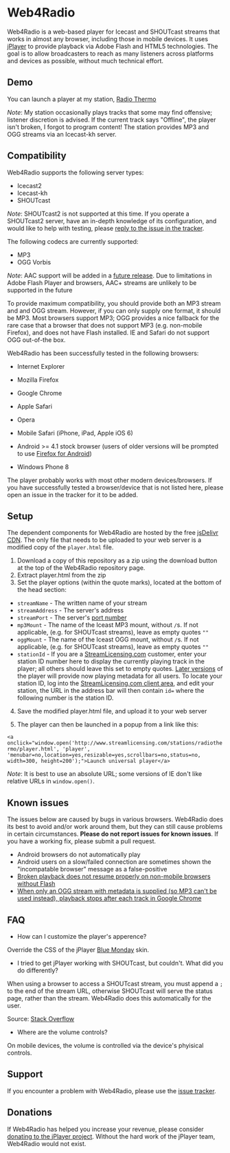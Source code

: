 Web4Radio
==========

Web4Radio is a web-based player for Icecast and SHOUTcast streams that works in almost any browser, including those in mobile devices. It uses [jPlayer](http://jplayer.org/) to provide playback via Adobe Flash and HTML5 technologies. The goal is to allow broadcasters to reach as many listeners across platforms and devices as possible, without much technical effort.   


Demo
--------

You can launch a player at my station, [Radio Thermo](http://radiothermo.com/)

*Note*: My station occasionally plays tracks that some may find offensive; listener discretion is advised. If the current track says "Offline", the player isn't broken, I forgot to program content! The station provides MP3 and OGG streams via an Icecast-kh server.      

Compatibility
-----------------

Web4Radio supports the following server types:

- Icecast2
- Icecast-kh
- SHOUTcast

*Note*: SHOUTcast2 is not supported at this time. If you operate a SHOUTcast2 server, have an in-depth knowledge of its configuration, and would like to help with testing, please [reply to the issue in the tracker](https://github.com/seanthegeek/Web4Radio/issues/3).

The following codecs are currently supported:

- MP3
- OGG Vorbis

*Note*: AAC support will be added in a [future release](https://github.com/seanthegeek/Web4Radio/issues/1). Due to limitations in Adobe Flash Player and browsers, AAC+ streams are unlikely to be supported in the future

To provide maximum compatibility, you should provide both an MP3 stream and and OGG stream. However, if you can only supply one format, it should be MP3. Most browsers support MP3; OGG provides a nice fallback for the rare case that a browser that does not support MP3 (e.g. non-mobile Firefox), and does not have Flash installed. IE and Safari do not support OGG out-of-the box.

Web4Radio has been successfully tested in the following browsers:

- Internet Explorer
- Mozilla Firefox
- Google Chrome
- Apple Safari
- Opera

- Mobile Safari (iPhone, iPad, Apple iOS 6)
- Android >= 4.1 stock browser (users of older versions will be prompted to use [Firefox for Android](https://play.google.com/store/apps/details?id=org.mozilla.firefox))
- Windows Phone 8

The player probably works with most other modern devices/browsers. If you have successfully tested a browser/device that is not listed here, please open an issue in the tracker for it to be added.

 Setup
----------

The dependent components for Web4Radio are hosted by the free [jsDelivr](http://www.jsdelivr.com/) [CDN](https://en.wikipedia.org/wiki/Content_delivery_network). The only file that needs to be uploaded to your web server is a modified copy of the `player.html` file. 

1. Download a copy of this repository as a zip using the download button at the top of the Web4Radio repository page.
2. Extract player.html from the zip
3. Set the player options (within the quote marks), located at the bottom of the head section:

 - `streamName` - The written name of your stream
 - `streamAddress` - The server's address
 - `streamPort` - The server's [port number](https://en.wikipedia.org/wiki/Uniform_resource_locator#Syntax)
 - `mp3Mount` - The name of the Iceast MP3 mount, without `/`s. If not applicable, (e.g. for SHOUTcast streams), leave as empty quotes `""`
 - `oggMount` - The name of the Iceast OGG mount, without `/`s. If not applicable, (e.g. for SHOUTcast streams), leave as empty quotes `""`
 - `stationId` - If you are a [StreamLicensing.com](http://streamlicensing.com/) customer, enter your station ID number here to display the currently playing track in the player; all others should leave this set to empty quotes. [Later versions](https://github.com/seanthegeek/Web4Radio/issues/3) of the player will provide now playing metadata for all users. To locate your station ID, log into the  [StreamLicensing.com client area](http://streamlicensing.com/), and edit your station, the URL in the address bar will then contain `id=` where the following number is the station ID.

4. Save the modified player.html file, and upload it to your web server

5. The player can then be launched in a popup from a link like this:

```<a onclick="window.open('http://www.streamlicensing.com/stations/radiothermo/player.html', 'player', 'menubar=no,location=yes,resizable=yes,scrollbars=no,status=no, width=300, height=200');">Launch universal player</a>```

*Note*: It is best to use an absolute URL; some versions of IE don't like relative URLs in `window.open()`. 

Known issues
-------------------

The issues below are caused by bugs in various browsers. Web4Radio does its best to avoid and/or work around them, but they can still cause problems in certain circumstances. **Please do not report issues for known issues**. If you have a working fix, please submit a pull request.  

- Android browsers do not automatically play
- Android users on a slow/failed connection are sometimes shown the "incompatable browser" message as a false-positive
- [Broken playback does not resume properly on non-mobile browsers without Flash](https://github.com/happyworm/jPlayer/issues/165)
- [When only an OGG stream with metadata is supplied (so MP3 can't be used instead), playback stops after each track in Google Chrome](https://github.com/happyworm/jPlayer/issues/160)

FAQ
-------

- How can I customize the player's apperence?

 Override the CSS of the jPlayer [Blue Monday](http://jplayer.org/latest/jPlayer.Blue.Monday.2.4.0.zip) skin. 

- I tried to get jPlayer working with SHOUTcast, but couldn't. What did you do differently?

 When using a browser to access a SHOUTcast stream, you must append a `;` to the end of the stream URL, otherwise SHOUTcast will serve the status page, rather than the stream. Web4Radio does this automatically for the user.

 Source: [Stack Overflow](http://stackoverflow.com/questions/1273454/how-to-stream-a-shoutcast-radio-broadcast-in-flash-shoutcast-flash-player)

- Where are the volume controls?

 On mobile devices, the volume is controlled via the device's phyisical controls. 

Support
----------

If you encounter a problem with Web4Radio, please use the [issue tracker](https://github.com/seanthegeek/Web4Radio/issues).

Donations
--------------

If Web4Radio has helped you increase your revenue, please consider [donating to the jPlayer project](http://jplayer.org). Without the hard work of the jPlayer team, Web4Radio would not exist.

